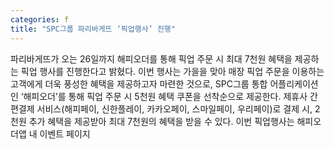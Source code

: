 ```yaml
---
categories: f
title: "SPC그룹 파리바게뜨 ‘픽업행사’ 진행"
---
```

파리바게뜨가 오는 26일까지 해피오더를 통해 픽업 주문 시 최대 7천원 혜택을 제공하는 픽업 행사를 진행한다고 밝혔다. 이번 행사는 가을을 맞아 매장 픽업 주문을 이용하는 고객에게 더욱 풍성한 혜택을 제공하고자 마련한 것으로, SPC그룹 통합 어플리케이션인 ‘해피오더’를 통해 픽업 주문 시 5천원 혜택 쿠폰을 선착순으로 제공한다. 제휴사 간편결제 서비스(해피페이, 신한플레이, 카카오페이, 스마일페이, 우리페이)로 결제 시, 2천원 추가 혜택을 제공받아 최대 7천원의 혜택을 받을 수 있다. 이번 픽업행사는 해피오더앱 내 이벤트 페이지